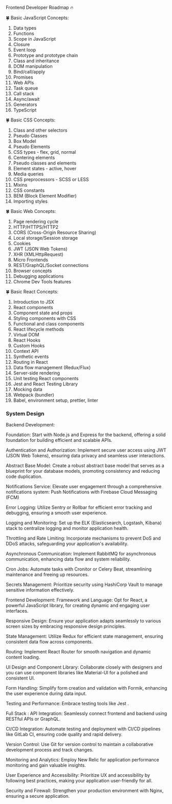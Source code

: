 

Frontend Developer Roadmap 🔥

🍀 Basic JavaScript Concepts:
1. Data types
2. Functions
3. Scope in JavaScript
4. Closure
5. Event loop
6. Prototype and prototype chain
7. Class and inheritance
8. DOM manipulation
9. Bind/call/apply
10. Promises
11. Web APIs
12. Task queue
13. Call stack
14. Async/await
15. Generators
16. TypeScript

🍀 Basic CSS Concepts:
1. Class and other selectors
2. Pseudo Classes
3. Box Model
4. Pseudo Elements
5. CSS types - flex, grid, normal
6. Centering elements
7. Pseudo classes and elements
8. Element states - active, hover
9. Media queries
10. CSS preprocessors - SCSS or LESS
11. Mixins
12. CSS constants
13. BEM (Block Element Modifier)
14. Importing styles

🍀 Basic Web Concepts:
1. Page rendering cycle
2. HTTP/HTTPS/HTTP2
3. CORS (Cross-Origin Resource Sharing)
4. Local storage/Session storage
5. Cookies
6. JWT (JSON Web Tokens)
7. XHR (XMLHttpRequest)
8. Micro Frontends
9. REST/GraphQL/Socket connections
10. Browser concepts
11. Debugging applications
12. Chrome Dev Tools features

🍀 Basic React Concepts:
1. Introduction to JSX
2. React components
3. Component state and props
4. Styling components with CSS
5. Functional and class components
6. React lifecycle methods
7. Virtual DOM
8. React Hooks
9. Custom Hooks
10. Context API
11. Synthetic events
12. Routing in React
13. Data flow management (Redux/Flux)
14. Server-side rendering
15. Unit testing React components
16. Jest and React Testing Library
17. Mocking data
18. Webpack (bundler)
19. Babel, environment setup, prettier, linter


### System Design

Backend Development:

Foundation: Start with Node.js and Express for the backend, offering a solid foundation for building efficient and scalable APIs.

Authentication and Authorization: Implement secure user access using JWT (JSON Web Tokens), ensuring data privacy and seamless user interactions.

Abstract Base Model: Create a robust abstract base model that serves as a blueprint for your database models, promoting consistency and reducing code duplication.

Notifications Service: Elevate user engagement through a comprehensive notifications system:
Push Notifications with Firebase Cloud Messaging (FCM)

Error Logging: Utilize Sentry or Rollbar for efficient error tracking and debugging, ensuring a smooth user experience.

Logging and Monitoring: Set up the ELK (Elasticsearch, Logstash, Kibana) stack to centralize logging and monitor application health.

Throttling and Rate Limiting: Incorporate mechanisms to prevent DoS and DDoS attacks, safeguarding your application's availability.

Asynchronous Communication: Implement RabbitMQ for asynchronous communication, enhancing data flow and system reliability.

Cron Jobs: Automate tasks with Cronitor or Celery Beat, streamlining maintenance and freeing up resources.

Secrets Management: Prioritize security using HashiCorp Vault to manage sensitive information effectively.

Frontend Development:
Framework and Language: Opt for React, a powerful JavaScript library, for creating dynamic and engaging user interfaces.

Responsive Design: Ensure your application adapts seamlessly to various screen sizes by embracing responsive design principles.

State Management: Utilize Redux for efficient state management, ensuring consistent data flow across components.

Routing: Implement React Router for smooth navigation and dynamic content loading.

UI Design and Component Library: Collaborate closely with designers and you can use component libraries like Material-UI for a polished and consistent UI.

Form Handling: Simplify form creation and validation with Formik, enhancing the user experience during data input.

Testing and Performance: Embrace testing tools like Jest .

Full Stack :
API Integration: Seamlessly connect frontend and backend using RESTful APIs or GraphQL.

CI/CD Integration: Automate testing and deployment with CI/CD pipelines like GitLab CI, ensuring code quality and rapid delivery.

Version Control: Use Git for version control to maintain a collaborative development process and track changes.

Monitoring and Analytics: Employ New Relic for application performance monitoring and gain valuable insights.

User Experience and Accessibility: Prioritize UX and accessibility by following best practices, making your application user-friendly for all.

Security and Firewall: Strengthen your production environment with Nginx, ensuring a secure application.
